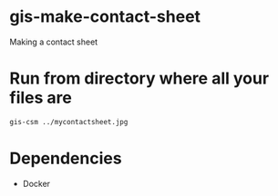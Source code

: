 # gis-make-contact-sheet
Making a contact sheet

# Run from directory where all your files are
```sh
gis-csm ../mycontactsheet.jpg
```

# Dependencies

* Docker



